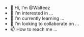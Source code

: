- 👋 Hi, I’m @Walteez
- 👀 I’m interested in ...
- 🌱 I’m currently learning ...
- 💞️ I’m looking to collaborate on ...
- 📫 How to reach me ...

<!---
Walteez/Walteez is a ✨ special ✨ repository because its `README.md` (this file) appears on your GitHub profile.
You can click the Preview link to take a look at your changes.
--->
